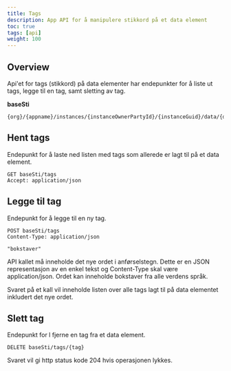 ```yaml
---
title: Tags
description: App API for å manipulere stikkord på et data element
toc: true
tags: [api]
weight: 100
---
```


## Overview

Api'et for tags (stikkord) på data elementer har endepunkter for å liste ut tags, legge til en tag, samt sletting av tag.

**baseSti**
```http
{org}/{appname}/instances/{instanceOwnerPartyId}/{instanceGuid}/data/{dataGuid}/
```

## Hent tags

Endepunkt for å laste ned listen med tags som allerede er lagt til på et data element.

```http
GET baseSti/tags
Accept: application/json
```

## Legge til tag

Endepunkt for å legge til en ny tag.

```http
POST baseSti/tags
Content-Type: application/json

"bokstaver"
```

API kallet må inneholde det nye ordet i anførselstegn. Dette er en JSON representasjon av en enkel tekst og Content-Type skal være application/json. Ordet kan inneholde bokstaver fra alle verdens språk.

Svaret på et kall vil inneholde listen over alle tags lagt til på data elementet inkludert det nye ordet.

## Slett tag

Endepunkt for l fjerne en tag fra et data element.

```http
DELETE baseSti/tags/{tag}
```

Svaret vil gi http status kode 204 hvis operasjonen lykkes.
